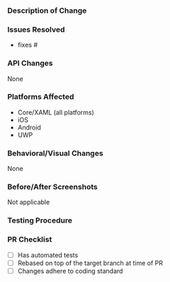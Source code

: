 ### Description of Change ###

<!-- Describe your changes here. -->

### Issues Resolved ### 
<!-- Please use the format "fixes #xxxx" for each issue this PR addresses -->

- fixes #

### API Changes ###
<!-- List all API changes here (or just put None), example:

Added:
 - string ListView.GroupName { get; set; } //Bindable Property
 - int ListView.GroupId { get; set; } // Bindable Property
 - void ListView.Clear ();

Changed:
 - object ListView.SelectedItem => Cell ListView.SelectedItem
 
 Removed:
 - object ListView.SelectedItem => Cell ListView.SelectedItem
 
 -->
 
 None

### Platforms Affected ### 
<!-- Please list all platforms affected by these changes -->

- Core/XAML (all platforms)
- iOS
- Android
- UWP

### Behavioral/Visual Changes ###
<!-- Describe any changes that may change how a user's app behaves or appears when upgrading to this version of the codebase. -->

None

### Before/After Screenshots ### 
<!-- If possible, take a screenshot of your test case before these changes were made and another screenshot after the changes were made to show possible visual changes. -->

Not applicable

### Testing Procedure ###
<!-- Please list the steps that should be taken to properly test these changes on each relevant platform. If you were unable to test these changes yourself on any or all platforms, please let us know. Also, if you are able to attach a video of your test run, you will be our personal hero. -->

### PR Checklist ###

- [ ] Has automated tests <!-- (if tests are omitted or manual, state reason in description) -->
- [ ] Rebased on top of the target branch at time of PR
- [ ] Changes adhere to coding standard
